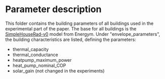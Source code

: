 # Parameter description

This folder contains the building parameters of all buildings used in the experimental part of the paper. The base for all buildings is the [SimpleHouseRad-v0](https://bsl546.github.io/energym-pages/sources/houserad.html#simplehouserad) model from Energym. Under "envelope_parameters", the building characteristics are listed, defining the parameters:
- thermal_capacity
- thermal_conductance
- heatpump_maximum_power
- heat_pump_nominal_COP
- solar_gain (not changed in the experiments)

